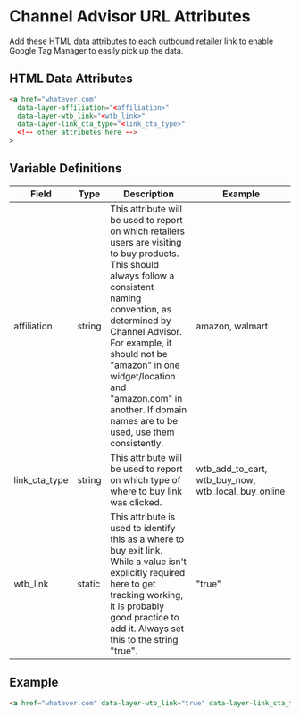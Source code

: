 # Channel Advisor URL Attributes

Add these HTML data attributes to each outbound retailer link to enable Google Tag Manager to easily pick up the data.

## HTML Data Attributes

```html
<a href="whatever.com" 
  data-layer-affiliation="<affiliation>"
  data-layer-wtb_link="<wtb_link>"
  data-layer-link_cta_type="<link_cta_type>" 
  <!-- other attributes here -->
>
```

## Variable Definitions

|Field|Type|Description|Example|
| --- | --- | --- | --- |
|affiliation|string|This attribute will be used to report on which retailers users are visiting to buy products. This should always follow a consistent naming convention, as determined by Channel Advisor. For example, it should not be "amazon" in one widget/location and "amazon.com" in another. If domain names are to be used, use them consistently.|amazon, walmart|
|link_cta_type|string|This attribute will be used to report on which type of where to buy link was clicked.|wtb_add_to_cart, wtb_buy_now, wtb_local_buy_online|
|wtb_link|static|This attribute is used to identify this as a where to buy exit link. While a value isn't explicitly required here to get tracking working, it is probably good practice to add it. Always set this to the string "true".|"true"|

## Example
```html
<a href="whatever.com" data-layer-wtb_link="true" data-layer-link_cta_type="wtb_buy_now" data-layer-affiliation="amazon">
```